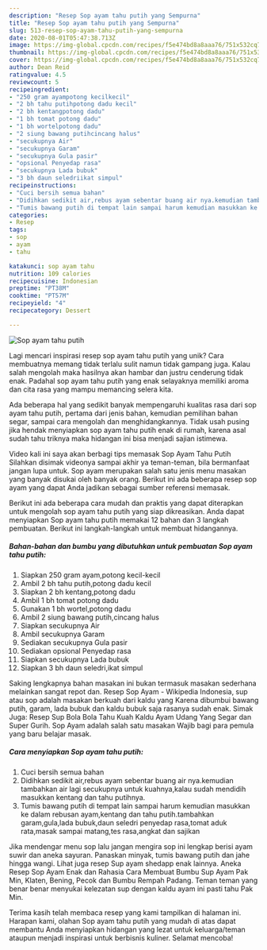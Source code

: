 ```yaml
---
description: "Resep Sop ayam tahu putih yang Sempurna"
title: "Resep Sop ayam tahu putih yang Sempurna"
slug: 513-resep-sop-ayam-tahu-putih-yang-sempurna
date: 2020-08-01T05:47:38.713Z
image: https://img-global.cpcdn.com/recipes/f5e474bd8a8aaa76/751x532cq70/sop-ayam-tahu-putih-foto-resep-utama.jpg
thumbnail: https://img-global.cpcdn.com/recipes/f5e474bd8a8aaa76/751x532cq70/sop-ayam-tahu-putih-foto-resep-utama.jpg
cover: https://img-global.cpcdn.com/recipes/f5e474bd8a8aaa76/751x532cq70/sop-ayam-tahu-putih-foto-resep-utama.jpg
author: Dean Reid
ratingvalue: 4.5
reviewcount: 5
recipeingredient:
- "250 gram ayampotong kecilkecil"
- "2 bh tahu putihpotong dadu kecil"
- "2 bh kentangpotong dadu"
- "1 bh tomat potong dadu"
- "1 bh wortelpotong dadu"
- "2 siung bawang putihcincang halus"
- "secukupnya Air"
- "secukupnya Garam"
- "secukupnya Gula pasir"
- "opsional Penyedap rasa"
- "secukupnya Lada bubuk"
- "3 bh daun seledriikat simpul"
recipeinstructions:
- "Cuci bersih semua bahan"
- "Didihkan sedikit air,rebus ayam sebentar buang air nya.kemudian tambahkan air lagi secukupnya untuk kuahnya,kalau sudah mendidih masukkan kentang dan tahu putihnya."
- "Tumis bawang putih di tempat lain sampai harum kemudian masukkan ke dalam rebusan ayam,kentang dan tahu putih.tambahkan garam,gula,lada bubuk,daun seledri penyedap rasa,tomat aduk rata,masak sampai matang,tes rasa,angkat dan sajikan"
categories:
- Resep
tags:
- sop
- ayam
- tahu

katakunci: sop ayam tahu 
nutrition: 109 calories
recipecuisine: Indonesian
preptime: "PT38M"
cooktime: "PT57M"
recipeyield: "4"
recipecategory: Dessert

---
```



![Sop ayam tahu putih](https://img-global.cpcdn.com/recipes/f5e474bd8a8aaa76/751x532cq70/sop-ayam-tahu-putih-foto-resep-utama.jpg)

Lagi mencari inspirasi resep sop ayam tahu putih yang unik? Cara membuatnya memang tidak terlalu sulit namun tidak gampang juga. Kalau salah mengolah maka hasilnya akan hambar dan justru cenderung tidak enak. Padahal sop ayam tahu putih yang enak selayaknya memiliki aroma dan cita rasa yang mampu memancing selera kita.

Ada beberapa hal yang sedikit banyak mempengaruhi kualitas rasa dari sop ayam tahu putih, pertama dari jenis bahan, kemudian pemilihan bahan segar, sampai cara mengolah dan menghidangkannya. Tidak usah pusing jika hendak menyiapkan sop ayam tahu putih enak di rumah, karena asal sudah tahu triknya maka hidangan ini bisa menjadi sajian istimewa.

Video kali ini saya akan berbagi tips memasak Sop Ayam Tahu Putih Silahkan disimak videonya sampai akhir ya teman-teman, bila bermanfaat jangan lupa untuk. Sop ayam merupakan salah satu jenis menu masakan yang banyak disukai oleh banyak orang. Berikut ini ada beberapa resep sop ayam yang dapat Anda jadikan sebagai sumber referensi memasak.


Berikut ini ada beberapa cara mudah dan praktis yang dapat diterapkan untuk mengolah sop ayam tahu putih yang siap dikreasikan. Anda dapat menyiapkan Sop ayam tahu putih memakai 12 bahan dan 3 langkah pembuatan. Berikut ini langkah-langkah untuk membuat hidangannya.

<!--inarticleads1-->

##### Bahan-bahan dan bumbu yang dibutuhkan untuk pembuatan Sop ayam tahu putih:

1. Siapkan 250 gram ayam,potong kecil-kecil
1. Ambil 2 bh tahu putih,potong dadu kecil
1. Siapkan 2 bh kentang,potong dadu
1. Ambil 1 bh tomat potong dadu
1. Gunakan 1 bh wortel,potong dadu
1. Ambil 2 siung bawang putih,cincang halus
1. Siapkan secukupnya Air
1. Ambil secukupnya Garam
1. Sediakan secukupnya Gula pasir
1. Sediakan opsional Penyedap rasa
1. Siapkan secukupnya Lada bubuk
1. Siapkan 3 bh daun seledri,ikat simpul


Saking lengkapnya bahan masakan ini bukan termasuk masakan sederhana melainkan sangat repot dan. Resep Sop Ayam - Wikipedia Indonesia, sup atau sop adalah masakan berkuah dari kaldu yang Karena dibumbui bawang putih, garam, lada bubuk dan kaldu bubuk saja rasanya sudah enak. Simak Juga: Resep Sup Bola Bola Tahu Kuah Kaldu Ayam Udang Yang Segar dan Super Gurih. Sop Ayam adalah salah satu masakan Wajib bagi para pemula yang baru belajar masak. 

<!--inarticleads2-->

##### Cara menyiapkan Sop ayam tahu putih:

1. Cuci bersih semua bahan
1. Didihkan sedikit air,rebus ayam sebentar buang air nya.kemudian tambahkan air lagi secukupnya untuk kuahnya,kalau sudah mendidih masukkan kentang dan tahu putihnya.
1. Tumis bawang putih di tempat lain sampai harum kemudian masukkan ke dalam rebusan ayam,kentang dan tahu putih.tambahkan garam,gula,lada bubuk,daun seledri penyedap rasa,tomat aduk rata,masak sampai matang,tes rasa,angkat dan sajikan


Jika mendengar menu sop lalu jangan mengira sop ini lengkap berisi ayam suwir dan aneka sayuran. Panaskan minyak, tumis bawang putih dan jahe hingga wangi. Lihat juga resep Sup ayam shedapp enak lainnya. Aneka Resep Sop Ayam Enak dan Rahasia Cara Membuat Bumbu Sup Ayam Pak Min, Klaten, Bening, Pecok dan Bumbu Rempah Padang. Teman teman yang benar benar menyukai kelezatan sup dengan kaldu ayam ini pasti tahu Pak Min. 

Terima kasih telah membaca resep yang kami tampilkan di halaman ini. Harapan kami, olahan Sop ayam tahu putih yang mudah di atas dapat membantu Anda menyiapkan hidangan yang lezat untuk keluarga/teman ataupun menjadi inspirasi untuk berbisnis kuliner. Selamat mencoba!
